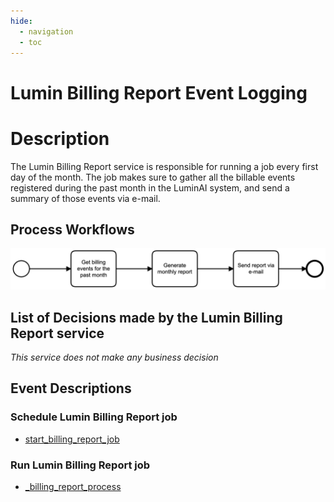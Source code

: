 ```yaml
---
hide:
  - navigation
  - toc
---
```


# Lumin Billing Report Event Logging

# Description

The Lumin Billing Report service is responsible for running a job every first day of the month. The job makes sure to
gather all the billable events registered during the past month in the LuminAI system, and send a summary of those events
via e-mail.

## Process Workflows
![[](../../images/lumin-billing-report.png)](../../images/lumin-billing-report.png)

## List of Decisions made by the Lumin Billing Report service
_This service does not make any business decision_

## Event Descriptions
### Schedule Lumin Billing Report job
* [start_billing_report_job](../services/lumin-billing-report/actions/billing_report/start_billing_report_job.md)

### Run Lumin Billing Report job
* [_billing_report_process](../services/lumin-billing-report/actions/billing_report/_billing_report_process.md)
